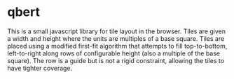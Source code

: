 # qbert

This is a small javascript library for tile layout in the browser. Tiles are given a width and height where the units are multiples of a base square. Tiles are placed using a modified first-fit algorithm that attempts to fill top-to-bottom, left-to-right along rows of configurable height (also a multiple of the base square). The row is a guide but is not a rigid constraint, allowing the tiles to have tighter coverage.